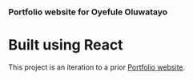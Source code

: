 ### Portfolio website for Oyefule Oluwatayo

# Built using React 

This project is an iteration to a prior [Portfolio website](https://oyefuleoluwatayo.netlify.app).